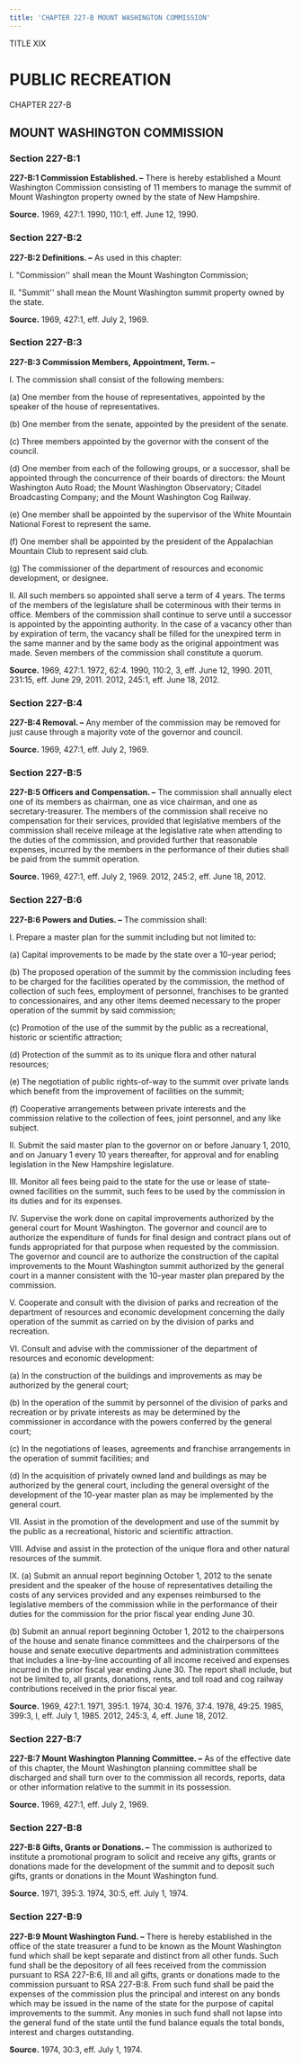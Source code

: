 ```yaml
---
title: 'CHAPTER 227-B MOUNT WASHINGTON COMMISSION'
---
```


TITLE XIX
                                             
PUBLIC RECREATION
=================

CHAPTER 227-B
                                             
MOUNT WASHINGTON COMMISSION
---------------------------

### Section 227-B:1

 **227-B:1 Commission Established. –** There is hereby established a
Mount Washington Commission consisting of 11 members to manage the
summit of Mount Washington property owned by the state of New Hampshire.

**Source.** 1969, 427:1. 1990, 110:1, eff. June 12, 1990.

### Section 227-B:2

 **227-B:2 Definitions. –** As used in this chapter:
                                             
 I. "Commission'' shall mean the Mount Washington Commission;
                                             
 II. "Summit'' shall mean the Mount Washington summit property owned
by the state.

**Source.** 1969, 427:1, eff. July 2, 1969.

### Section 227-B:3

 **227-B:3 Commission Members, Appointment, Term. –**
                                             
 I. The commission shall consist of the following members:
                                             
 (a) One member from the house of representatives, appointed by
the speaker of the house of representatives.
                                             
 (b) One member from the senate, appointed by the president of the
senate.
                                             
 (c) Three members appointed by the governor with the consent of
the council.
                                             
 (d) One member from each of the following groups, or a successor,
shall be appointed through the concurrence of their boards of directors:
the Mount Washington Auto Road; the Mount Washington Observatory;
Citadel Broadcasting Company; and the Mount Washington Cog Railway.
                                             
 (e) One member shall be appointed by the supervisor of the White
Mountain National Forest to represent the same.
                                             
 (f) One member shall be appointed by the president of the
Appalachian Mountain Club to represent said club.
                                             
 (g) The commissioner of the department of resources and economic
development, or designee.
                                             
 II. All such members so appointed shall serve a term of 4 years. The
terms of the members of the legislature shall be coterminous with their
terms in office. Members of the commission shall continue to serve until
a successor is appointed by the appointing authority. In the case of a
vacancy other than by expiration of term, the vacancy shall be filled
for the unexpired term in the same manner and by the same body as the
original appointment was made. Seven members of the commission shall
constitute a quorum.

**Source.** 1969, 427:1. 1972, 62:4. 1990, 110:2, 3, eff. June 12, 1990.
2011, 231:15, eff. June 29, 2011. 2012, 245:1, eff. June 18, 2012.

### Section 227-B:4

 **227-B:4 Removal. –** Any member of the commission may be removed
for just cause through a majority vote of the governor and council.

**Source.** 1969, 427:1, eff. July 2, 1969.

### Section 227-B:5

 **227-B:5 Officers and Compensation. –** The commission shall
annually elect one of its members as chairman, one as vice chairman, and
one as secretary-treasurer. The members of the commission shall receive
no compensation for their services, provided that legislative members of
the commission shall receive mileage at the legislative rate when
attending to the duties of the commission, and provided further that
reasonable expenses, incurred by the members in the performance of their
duties shall be paid from the summit operation.

**Source.** 1969, 427:1, eff. July 2, 1969. 2012, 245:2, eff. June 18,
2012.

### Section 227-B:6

 **227-B:6 Powers and Duties. –** The commission shall:
                                             
 I. Prepare a master plan for the summit including but not limited
to:
                                             
 (a) Capital improvements to be made by the state over a 10-year
period;
                                             
 (b) The proposed operation of the summit by the commission
including fees to be charged for the facilities operated by the
commission, the method of collection of such fees, employment of
personnel, franchises to be granted to concessionaires, and any other
items deemed necessary to the proper operation of the summit by said
commission;
                                             
 (c) Promotion of the use of the summit by the public as a
recreational, historic or scientific attraction;
                                             
 (d) Protection of the summit as to its unique flora and other
natural resources;
                                             
 (e) The negotiation of public rights-of-way to the summit over
private lands which benefit from the improvement of facilities on the
summit;
                                             
 (f) Cooperative arrangements between private interests and the
commission relative to the collection of fees, joint personnel, and any
like subject.
                                             
 II. Submit the said master plan to the governor on or before January
1, 2010, and on January 1 every 10 years thereafter, for approval and
for enabling legislation in the New Hampshire legislature.
                                             
 III. Monitor all fees being paid to the state for the use or lease
of state-owned facilities on the summit, such fees to be used by the
commission in its duties and for its expenses.
                                             
 IV. Supervise the work done on capital improvements authorized by
the general court for Mount Washington. The governor and council are to
authorize the expenditure of funds for final design and contract plans
out of funds appropriated for that purpose when requested by the
commission. The governor and council are to authorize the construction
of the capital improvements to the Mount Washington summit authorized by
the general court in a manner consistent with the 10-year master plan
prepared by the commission.
                                             
 V. Cooperate and consult with the division of parks and recreation
of the department of resources and economic development concerning the
daily operation of the summit as carried on by the division of parks and
recreation.
                                             
 VI. Consult and advise with the commissioner of the department of
resources and economic development:
                                             
 (a) In the construction of the buildings and improvements as may
be authorized by the general court;
                                             
 (b) In the operation of the summit by personnel of the division
of parks and recreation or by private interests as may be determined by
the commissioner in accordance with the powers conferred by the general
court;
                                             
 (c) In the negotiations of leases, agreements and franchise
arrangements in the operation of summit facilities; and
                                             
 (d) In the acquisition of privately owned land and buildings as
may be authorized by the general court, including the general oversight
of the development of the 10-year master plan as may be implemented by
the general court.
                                             
 VII. Assist in the promotion of the development and use of the
summit by the public as a recreational, historic and scientific
attraction.
                                             
 VIII. Advise and assist in the protection of the unique flora and
other natural resources of the summit.
                                             
 IX. (a) Submit an annual report beginning October 1, 2012 to the
senate president and the speaker of the house of representatives
detailing the costs of any services provided and any expenses reimbursed
to the legislative members of the commission while in the performance of
their duties for the commission for the prior fiscal year ending June
30.
                                             
 (b) Submit an annual report beginning October 1, 2012 to the
chairpersons of the house and senate finance committees and the
chairpersons of the house and senate executive departments and
administration committees that includes a line-by-line accounting of all
income received and expenses incurred in the prior fiscal year ending
June 30. The report shall include, but not be limited to, all grants,
donations, rents, and toll road and cog railway contributions received
in the prior fiscal year.

**Source.** 1969, 427:1. 1971, 395:1. 1974, 30:4. 1976, 37:4. 1978,
49:25. 1985, 399:3, I, eff. July 1, 1985. 2012, 245:3, 4, eff. June 18,
2012.

### Section 227-B:7

 **227-B:7 Mount Washington Planning Committee. –** As of the
effective date of this chapter, the Mount Washington planning committee
shall be discharged and shall turn over to the commission all records,
reports, data or other information relative to the summit in its
possession.

**Source.** 1969, 427:1, eff. July 2, 1969.

### Section 227-B:8

 **227-B:8 Gifts, Grants or Donations. –** The commission is
authorized to institute a promotional program to solicit and receive any
gifts, grants or donations made for the development of the summit and to
deposit such gifts, grants or donations in the Mount Washington fund.

**Source.** 1971, 395:3. 1974, 30:5, eff. July 1, 1974.

### Section 227-B:9

 **227-B:9 Mount Washington Fund. –** There is hereby established in
the office of the state treasurer a fund to be known as the Mount
Washington fund which shall be kept separate and distinct from all other
funds. Such fund shall be the depository of all fees received from the
commission pursuant to RSA 227-B:6, III and all gifts, grants or
donations made to the commission pursuant to RSA 227-B:8. From such fund
shall be paid the expenses of the commission plus the principal and
interest on any bonds which may be issued in the name of the state for
the purpose of capital improvements to the summit. Any monies in such
fund shall not lapse into the general fund of the state until the fund
balance equals the total bonds, interest and charges outstanding.

**Source.** 1974, 30:3, eff. July 1, 1974.
